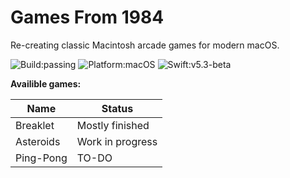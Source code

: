 # Games From 1984
Re-creating classic Macintosh arcade games for modern macOS.

![Build:passing](https://img.shields.io/badge/Build-Passing-success)
![Platform:macOS](https://img.shields.io/badge/Platform-macOS-informational)
![Swift:v5.3-beta](https://img.shields.io/badge/Swift-v5.3--beta-orange)

**Availible games:**

| **Name**  | **Status**       |
|-----------|------------------|
| Breaklet  | Mostly finished  |
| Asteroids | Work in progress |
| Ping-Pong | TO-DO            |
